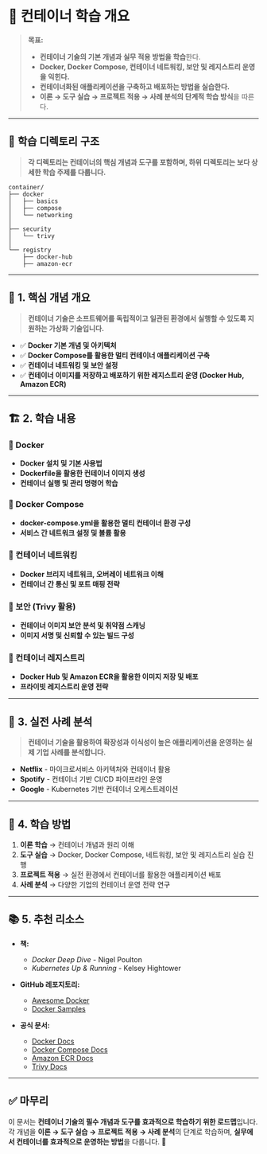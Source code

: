 # 📂 컨테이너 학습 개요

> **목표:**  
> - **컨테이너 기술의 기본 개념과 실무 적용 방법을 학습**한다.  
> - **Docker, Docker Compose, 컨테이너 네트워킹, 보안 및 레지스트리 운영을 익힌다.**  
> - **컨테이너화된 애플리케이션을 구축하고 배포하는 방법을 실습한다.**  
> - **이론 → 도구 실습 → 프로젝트 적용 → 사례 분석의 단계적 학습 방식**을 따른다.  

---

## 📂 **학습 디렉토리 구조**  
> **각 디렉토리는 컨테이너의 핵심 개념과 도구를 포함하며, 하위 디렉토리는 보다 상세한 학습 주제를 다룹니다.**  

```
container/
├── docker
│   ├── basics
│   ├── compose
│   └── networking
│
├── security
│   └── trivy
│
└── registry
    ├── docker-hub
    ├── amazon-ecr
```

---

## 📖 **1. 핵심 개념 개요**
> **컨테이너 기술은 소프트웨어를 독립적이고 일관된 환경에서 실행할 수 있도록 지원하는 가상화 기술입니다.**

- ✅ **Docker 기본 개념 및 아키텍처**  
- ✅ **Docker Compose를 활용한 멀티 컨테이너 애플리케이션 구축**  
- ✅ **컨테이너 네트워킹 및 보안 설정**  
- ✅ **컨테이너 이미지를 저장하고 배포하기 위한 레지스트리 운영 (Docker Hub, Amazon ECR)**  

---

## 🏗 **2. 학습 내용**
### 📌 Docker
- **Docker 설치 및 기본 사용법**
- **Dockerfile을 활용한 컨테이너 이미지 생성**
- **컨테이너 실행 및 관리 명령어 학습**

### 📌 Docker Compose
- **docker-compose.yml을 활용한 멀티 컨테이너 환경 구성**
- **서비스 간 네트워크 설정 및 볼륨 활용**

### 📌 컨테이너 네트워킹
- **Docker 브리지 네트워크, 오버레이 네트워크 이해**
- **컨테이너 간 통신 및 포트 매핑 전략**

### 📌 보안 (Trivy 활용)
- **컨테이너 이미지 보안 분석 및 취약점 스캐닝**
- **이미지 서명 및 신뢰할 수 있는 빌드 구성**

### 📌 컨테이너 레지스트리
- **Docker Hub 및 Amazon ECR을 활용한 이미지 저장 및 배포**
- **프라이빗 레지스트리 운영 전략**

---

## 🚀 **3. 실전 사례 분석**
> **컨테이너 기술을 활용하여 확장성과 이식성이 높은 애플리케이션을 운영하는 실제 기업 사례를 분석합니다.**

- **Netflix** - 마이크로서비스 아키텍처와 컨테이너 활용  
- **Spotify** - 컨테이너 기반 CI/CD 파이프라인 운영  
- **Google** - Kubernetes 기반 컨테이너 오케스트레이션  

---

## 🎯 **4. 학습 방법**
1. **이론 학습** → 컨테이너 개념과 원리 이해  
2. **도구 실습** → Docker, Docker Compose, 네트워킹, 보안 및 레지스트리 실습 진행  
3. **프로젝트 적용** → 실전 환경에서 컨테이너를 활용한 애플리케이션 배포  
4. **사례 분석** → 다양한 기업의 컨테이너 운영 전략 연구  

---

## 📚 **5. 추천 리소스**
- **책:**  
  - _Docker Deep Dive_ - Nigel Poulton  
  - _Kubernetes Up & Running_ - Kelsey Hightower  

- **GitHub 레포지토리:**  
  - [Awesome Docker](https://github.com/veggiemonk/awesome-docker)  
  - [Docker Samples](https://github.com/docker/docker-samples)  

- **공식 문서:**  
  - [Docker Docs](https://docs.docker.com/)  
  - [Docker Compose Docs](https://docs.docker.com/compose/)  
  - [Amazon ECR Docs](https://docs.aws.amazon.com/AmazonECR/latest/userguide/what-is-ecr.html)  
  - [Trivy Docs](https://aquasecurity.github.io/trivy/)  

---

## ✅ **마무리**
이 문서는 **컨테이너 기술의 필수 개념과 도구를 효과적으로 학습하기 위한 로드맵**입니다.  
각 개념을 **이론 → 도구 실습 → 프로젝트 적용 → 사례 분석**의 단계로 학습하며, **실무에서 컨테이너를 효과적으로 운영하는 방법**을 다룹니다. 🚀

